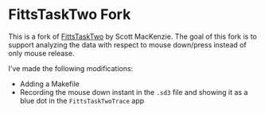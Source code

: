# FittsTaskTwo Fork

This is a fork of [FittsTaskTwo](http://www.yorku.ca/mack/FittsLawSoftware/doc/FittsTaskTwo.html) by Scott MacKenzie.
The goal of this fork is to support analyzing the data with respect to mouse down/press instead of only mouse release.

I've made the following modifications:

- Adding a Makefile
- Recording the mouse down instant in the `.sd3` file and showing it as a blue dot in the `FittsTaskTwoTrace` app
